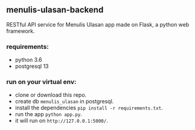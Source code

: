 ## menulis-ulasan-backend

RESTful API service for Menulis Ulasan app made on Flask, a python web framework.

### requirements:

- python 3.6
- postgresql 13

### run on your virtual env:

- clone or download this repo.
- create db `menulis_ulasan` in postgresql.
- install the dependencies `pip install -r requirements.txt`.
- run the app `python app.py`.
- it will run on `http://127.0.0.1:5000/`.